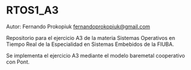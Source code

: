 # RTOS1_A3

Autor:
Fernando Prokopiuk <fernandoprokopiuk@gmail.com>

Repositorio para el ejercicio A3 de la materia Sistemas Operativos en Tiempo Real de la Especialidad en Sistemas Embebidos de la FIUBA.

Se implementa el ejercicio A3 mediante el modelo baremetal cooperativo con Pont.
